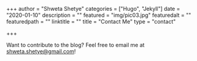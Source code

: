 +++
author = "Shweta Shetye"
categories = ["Hugo", "Jekyll"]
date = "2020-01-10"
description = ""
featured = "img/pic03.jpg"
featuredalt = ""
featuredpath = ""
linktitle = ""
title = "Contact Me"
type = "contact"

+++

Want to contribute to the blog? Feel free to email me at shweta.shetye@gmail.com!